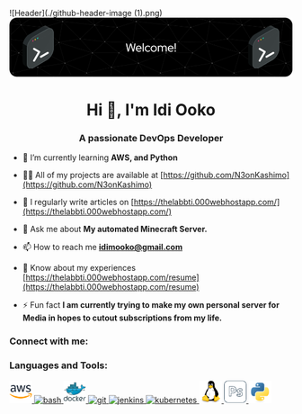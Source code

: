 ![Header](./github-header-image (1).png)
<img src="https://github.com/N3onKashimo/N3onKashimo/blob/main/Header.png" alt="banner that says Welcome!">
<h1 align="center">Hi 👋, I'm Idi Ooko</h1>
<h3 align="center">A passionate DevOps Developer</h3>

- 🌱 I’m currently learning **AWS, and Python**

- 👨‍💻 All of my projects are available at [https://github.com/N3onKashimo](https://github.com/N3onKashimo)

- 📝 I regularly write articles on [https://thelabbti.000webhostapp.com/](https://thelabbti.000webhostapp.com/)

- 💬 Ask me about **My automated Minecraft Server.**

- 📫 How to reach me **idimooko@gmail.com**

- 📄 Know about my experiences [https://thelabbti.000webhostapp.com/resume](https://thelabbti.000webhostapp.com/resume)

- ⚡ Fun fact **I am currently trying to make my own personal server for Media in hopes to cutout subscriptions from my life.**

<h3 align="left">Connect with me:</h3>
<p align="left">
</p>

<h3 align="left">Languages and Tools:</h3>
<p align="left"> <a href="https://aws.amazon.com" target="_blank" rel="noreferrer"> <img src="https://raw.githubusercontent.com/devicons/devicon/master/icons/amazonwebservices/amazonwebservices-original-wordmark.svg" alt="aws" width="40" height="40"/> </a> <a href="https://www.gnu.org/software/bash/" target="_blank" rel="noreferrer"> <img src="https://www.vectorlogo.zone/logos/gnu_bash/gnu_bash-icon.svg" alt="bash" width="40" height="40"/> </a> <a href="https://www.docker.com/" target="_blank" rel="noreferrer"> <img src="https://raw.githubusercontent.com/devicons/devicon/master/icons/docker/docker-original-wordmark.svg" alt="docker" width="40" height="40"/> </a> <a href="https://git-scm.com/" target="_blank" rel="noreferrer"> <img src="https://www.vectorlogo.zone/logos/git-scm/git-scm-icon.svg" alt="git" width="40" height="40"/> </a> <a href="https://www.jenkins.io" target="_blank" rel="noreferrer"> <img src="https://www.vectorlogo.zone/logos/jenkins/jenkins-icon.svg" alt="jenkins" width="40" height="40"/> </a> <a href="https://kubernetes.io" target="_blank" rel="noreferrer"> <img src="https://www.vectorlogo.zone/logos/kubernetes/kubernetes-icon.svg" alt="kubernetes" width="40" height="40"/> </a> <a href="https://www.linux.org/" target="_blank" rel="noreferrer"> <img src="https://raw.githubusercontent.com/devicons/devicon/master/icons/linux/linux-original.svg" alt="linux" width="40" height="40"/> </a> <a href="https://www.photoshop.com/en" target="_blank" rel="noreferrer"> <img src="https://raw.githubusercontent.com/devicons/devicon/master/icons/photoshop/photoshop-line.svg" alt="photoshop" width="40" height="40"/> </a> <a href="https://www.python.org" target="_blank" rel="noreferrer"> <img src="https://raw.githubusercontent.com/devicons/devicon/master/icons/python/python-original.svg" alt="python" width="40" height="40"/> </a> </p>
